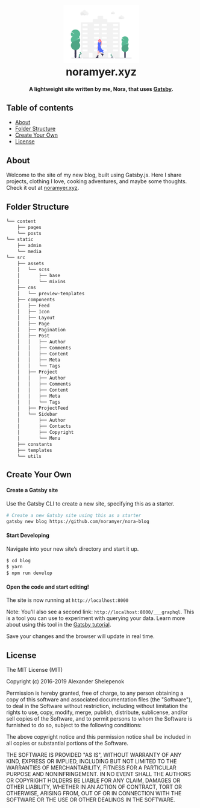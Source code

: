 <h1 align="center">
    <img alt="My Blog" title="My Blog" src="/static/media/city-walking.png" width="200"> </br>
    noramyer.xyz
</h1>

<h4 align="center">
  A lightweight site written by me, Nora, that uses <a href="https://github.com/gatsbyjs/gatsby" target="_blank">Gatsby</a>.
</h4>

## Table of contents
+ [About](http://github.com/noramyer/nora-blog#about)
+ [Folder Structure](http://github.com/noramyer/nora-blog#folder-structure)
+ [Create Your Own](http://github.com/noramyer/nora-blog#create-your-own)
+ [License](http://github.com/noramyer/nora-blog#license)

## About

Welcome to the site of my new blog, built using Gatsby.js. Here I share projects, clothing I love, cooking adventures, and maybe some thoughts.
Check it out at [noramyer.xyz](https://www.noramyer.xyz).

## Folder Structure

```
└── content
    ├── pages
    └── posts
└── static
    ├── admin
    └── media
└── src
    ├── assets
    │   └── scss
    │       ├── base
    │       └── mixins
    ├── cms
    │   └── preview-templates
    ├── components
    │   ├── Feed
    │   ├── Icon
    │   ├── Layout
    │   ├── Page
    │   ├── Pagination
    │   ├── Post
    │   │   ├── Author
    │   │   ├── Comments
    │   │   ├── Content
    │   │   ├── Meta
    │   │   └── Tags
    │   ├── Project
    │   │   ├── Author
    │   │   ├── Comments
    │   │   ├── Content
    │   │   ├── Meta
    │   │   └── Tags
    │   ├── ProjectFeed
    │   └── Sidebar
    │       ├── Author
    │       ├── Contacts
    │       ├── Copyright
    │       └── Menu
    ├── constants
    ├── templates
    └── utils

```

## Create Your Own

#### Create a Gatsby site

Use the Gatsby CLI to create a new site, specifying this as a starter.

```sh
# Create a new Gatsby site using this as a starter
gatsby new blog https://github.com/noramyer/nora-blog
```

#### Start Developing

Navigate into your new site’s directory and start it up.

```sh
$ cd blog
$ yarn
$ npm run develop
```

#### Open the code and start editing!

The site is now running at `http://localhost:8000`

Note: You'll also see a second link: `http://localhost:8000/___graphql`. This is a tool you can use to experiment with querying your data. Learn more about using this tool in the [Gatsby tutorial](https://www.gatsbyjs.org/tutorial/part-five/#introducing-graphiql).

Save your changes and the browser will update in real time.

## License
The MIT License (MIT)

Copyright (c) 2016-2019 Alexander Shelepenok

Permission is hereby granted, free of charge, to any person obtaining a copy
of this software and associated documentation files (the "Software"), to deal
in the Software without restriction, including without limitation the rights
to use, copy, modify, merge, publish, distribute, sublicense, and/or sell
copies of the Software, and to permit persons to whom the Software is
furnished to do so, subject to the following conditions:

The above copyright notice and this permission notice shall be included in all
copies or substantial portions of the Software.

THE SOFTWARE IS PROVIDED "AS IS", WITHOUT WARRANTY OF ANY KIND, EXPRESS OR
IMPLIED, INCLUDING BUT NOT LIMITED TO THE WARRANTIES OF MERCHANTABILITY,
FITNESS FOR A PARTICULAR PURPOSE AND NONINFRINGEMENT. IN NO EVENT SHALL THE
AUTHORS OR COPYRIGHT HOLDERS BE LIABLE FOR ANY CLAIM, DAMAGES OR OTHER
LIABILITY, WHETHER IN AN ACTION OF CONTRACT, TORT OR OTHERWISE, ARISING FROM,
OUT OF OR IN CONNECTION WITH THE SOFTWARE OR THE USE OR OTHER DEALINGS IN THE
SOFTWARE.
